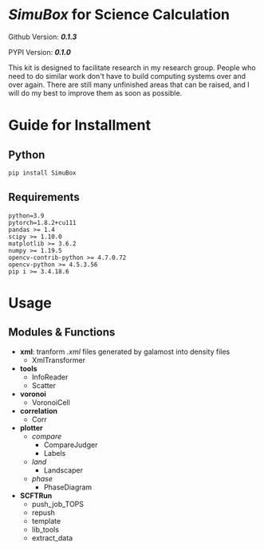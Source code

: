 
# *SimuBox* for Science Calculation

Github Version: ***0.1.3***

PYPI Version: ***0.1.0***

This kit is designed to facilitate research in my research group. People who need to do similar work don't have to build computing systems over and over again.
There are still many unfinished areas that can be raised, and I will do my best to improve them as soon as possible.

# Guide for Installment

## Python


`pip install SimuBox`

## Requirements

```
python=3.9
pytorch=1.8.2+cu111
pandas >= 1.4
scipy >= 1.10.0
matplotlib >= 3.6.2
numpy >= 1.19.5
opencv-contrib-python >= 4.7.0.72
opencv-python >= 4.5.3.56
pip i >= 3.4.18.6
```

# Usage

## Modules & Functions

- **xml**: tranform *.xml* files generated by galamost into density files
  - XmlTransformer
- **tools**
  - InfoReader
  - Scatter
- **voronoi**
  - VoronoiCell
- **correlation**
  - Corr
- **plotter**
  - *compare*
    - CompareJudger
    - Labels
  - *land*
    - Landscaper
  - *phase*
    - PhaseDiagram
- **SCFTRun**
  - push_job_TOPS
  - repush
  - template
  - lib_tools
  - extract_data

